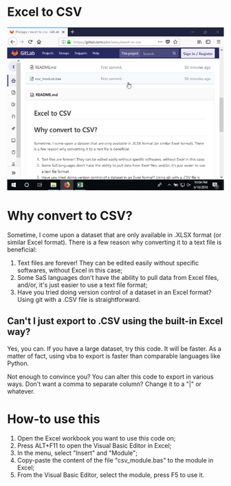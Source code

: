 # Excel to CSV

![](/img/example.gif)

# Why convert to CSV?

Sometime, I come upon a dataset that are only available in .XLSX format (or similar
Excel format). There is a few reason why converting it to a text file is beneficial:

1. Text files are forever! They can be edited easily without specific softwares,
without Excel in this case;
2. Some SaS languages don't have the ability to pull data from Excel files, and/or, 
it's just easier to use a text file format;
3. Have you tried doing version control of a dataset in an Excel format? Using git
with a .CSV file is straightforward.

## Can't I just export to .CSV using the built-in Excel way?

Yes, you can. If you have a large dataset, try this code. It will be faster.
As a matter of fact, using vba to export is faster than comparable languages
like Python.

Not enough to convince you? You can alter this code to export in various ways.
Don't want a comma to separate column? Change it to a "|" or whatever.
 
# How-to use this 

1. Open the Excel workbook you want to use this code on;
2. Press ALT+F11 to open the Visual Basic Editor in Excel;
3. In the menu, select "Insert" and "Module";
4. Copy-paste the content of the file "csv_module.bas" to the module in Excel;
5. From the Visual Basic Editor, select the module, press F5 to use it.
